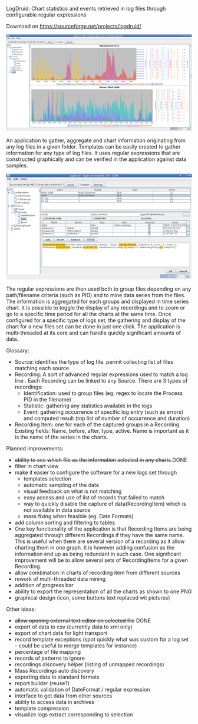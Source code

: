 LogDruid: Chart statistics and events retrieved in log files through configurable regular expressions

Download on https://sourceforge.net/projects/logdruid/

![Alt text](doc/LD-charts.png?raw=true "screenshot")

An application to gather, aggregate and chart information originating from any log files in a given folder.
Templates can be easily created to gather information for any type of log files.
It uses regular expressions that are constructed graphically and can be verified in the application against data samples.

![Alt text](doc/LD-regexp.png?raw=true "screenshot")

The regular expressions are then used both to group files depending on any path/filename criteria (such as PID) and to mine data series from the files.
The information is aggregated for each groups and displayed in time series chart. it is possible to toggle the display of any recordings and to zoom or go to a specific time period for all the charts at the same time.
Once configured for a specific type of logs set, the gathering and display of the chart for a new files set can be done in just one click. The application is multi-threaded at its core and can handle quickly significant amounts of data.   


Glossary:
- Source: identifies the type of log file. permit collecting list of files matching each source  
- Recording: A sort of advanced regular expressions used to match a log line . Each Recording can be linked to any Source.	There are 3 types of recordings: 
	- Identification: used to group files (eg. regex to locate the Process PID in the filename)
	- Statistic: gathering any statistics available in the logs
	- Event: gathering occurrence of specific log entry (such as errors) and computed result (top list of number of occurrence and duration)
- Recording Item: one for each of the captured groups in a Recording. Existing fields: Name, before, after, type, active. Name is important as it is the name of the series in the charts.


Planned improvements:
- <del>ability to see which file as the information selected in any charts</del>.DONE
- filter in chart view
- make it easier to configure the software for a new logs set through
	- templates selection
	- automatic sampling of the data
	- visual feedback on what is not matching
	- easy access and use of list of records that failed to match 
	- way to quickly disable the capture of data(RecordingItem) which is not available in data source 
	- mass fixing when feasible (eg. Date Formats)
- add column sorting and filtering to tables
- One key functionality of the application is that Recording Items are being aggregated through different Recordings if they have the same name. This is useful when there are several version of a recording as it allow charting them in one graph. It is however adding confusion as the information end up as being redundant in such case. One significant improvement will be to allow several sets of RecordingItems for a given Recording.
- allow combination in charts of recording item from different sources
- rework of multi-threaded data mining
- addition of progress bar
- ability to export the representation of all the charts as shown to one PNG 
- graphical design (icon, some buttons text replaced wit pictures)



Other ideas:
- <del>allow opening external text editor on selected file</del> DONE
- export of data to csv (currently data to xml only)
- export of chart data for light transport
- record template exceptions (spot quickly what was custom for a log set - could be useful to merge templates for instance) 
- percentage of file mapping
- records of patterns to ignore
- recordings discovery helper (listing of unmapped recordings)  
- Mass Recordings auto discovery
- exporting data to standard formats
- report builder (reuse?)
- automatic validation of DateFormat / regular expression
- interface to get data from other sources 
- ability to access data in archives
- template compression
- visualize logs extract corresponding to selection
